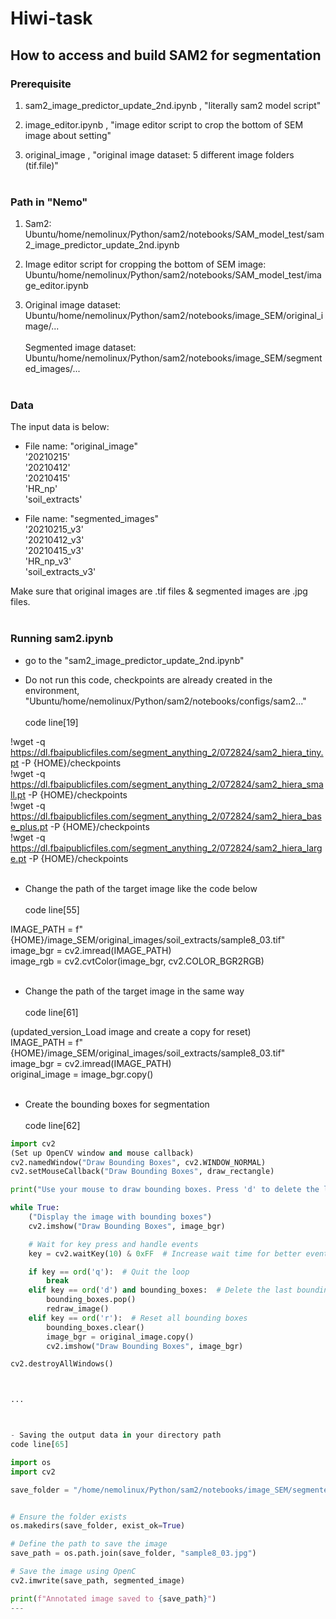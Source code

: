 # Hiwi-task

## How to access and build SAM2 for segmentation


### Prerequisite
1. sam2_image_predictor_update_2nd.ipynb ,
   "literally sam2 model script"

3. image_editor.ipynb ,   "image editor script to crop the bottom of SEM image about setting"

4. original_image , 
     "original image dataset: 5 different image folders (tif.file)"<br /><br />



### Path in "Nemo"
1. Sam2: <br /> Ubuntu/home/nemolinux/Python/sam2/notebooks/SAM_model_test/sam2_image_predictor_update_2nd.ipynb

2. Image editor script for cropping the bottom of SEM image: <br /> Ubuntu/home/nemolinux/Python/sam2/notebooks/SAM_model_test/image_editor.ipynb

3. Original image dataset:<br />  Ubuntu/home/nemolinux/Python/sam2/notebooks/image_SEM/original_image/...<br /><br /> 
   Segmented image dataset:<br />  Ubuntu/home/nemolinux/Python/sam2/notebooks/image_SEM/segmented_images/...<br /><br />



### Data
The input data is below:<br /> 
- File name: "original_image"<br /> 
'20210215' <br /> 
'20210412' <br /> 
'20210415'<br /> 
'HR_np'<br /> 
'soil_extracts'<br /> 


- File name: "segmented_images"<br /> 
'20210215_v3' <br /> 
'20210412_v3' <br /> 
'20210415_v3'<br /> 
'HR_np_v3'<br /> 
'soil_extracts_v3'<br /> 

Make sure that original images are .tif files & segmented images are .jpg files.<br /><br />

### Running sam2.ipynb

- go to the "sam2_image_predictor_update_2nd.ipynb"

- Do not run this code, checkpoints are already created in the environment, "Ubuntu/home/nemolinux/Python/sam2/notebooks/configs/sam2..."<br /><br />
code line[19]<br />

!wget -q https://dl.fbaipublicfiles.com/segment_anything_2/072824/sam2_hiera_tiny.pt -P {HOME}/checkpoints<br />
!wget -q https://dl.fbaipublicfiles.com/segment_anything_2/072824/sam2_hiera_small.pt -P {HOME}/checkpoints<br />
!wget -q https://dl.fbaipublicfiles.com/segment_anything_2/072824/sam2_hiera_base_plus.pt -P {HOME}/checkpoints<br />
!wget -q https://dl.fbaipublicfiles.com/segment_anything_2/072824/sam2_hiera_large.pt -P {HOME}/checkpoints<br /><br />

- Change the path of the target image like the code below<br /><br />
code line[55]<br />

IMAGE_PATH = f"{HOME}/image_SEM/original_images/soil_extracts/sample8_03.tif"<br />
image_bgr = cv2.imread(IMAGE_PATH)<br />
image_rgb = cv2.cvtColor(image_bgr, cv2.COLOR_BGR2RGB)<br /><br />

- Change the path of the target image in the same way<br /><br />
code line[61]<br />

(updated_version_Load image and create a copy for reset)<br />
IMAGE_PATH = f"{HOME}/image_SEM/original_images/soil_extracts/sample8_03.tif"<br />
image_bgr = cv2.imread(IMAGE_PATH)<br />
original_image = image_bgr.copy()<br /><br />


- Create the bounding boxes for segmentation<br /><br />
code line[62]<br />

```python
import cv2
(Set up OpenCV window and mouse callback)
cv2.namedWindow("Draw Bounding Boxes", cv2.WINDOW_NORMAL)
cv2.setMouseCallback("Draw Bounding Boxes", draw_rectangle)

print("Use your mouse to draw bounding boxes. Press 'd' to delete the last box, 'r' to reset all boxes, and 'q' to finish.")

while True:
    ("Display the image with bounding boxes")
    cv2.imshow("Draw Bounding Boxes", image_bgr)

    # Wait for key press and handle events
    key = cv2.waitKey(10) & 0xFF  # Increase wait time for better event handling

    if key == ord('q'):  # Quit the loop
        break
    elif key == ord('d') and bounding_boxes:  # Delete the last bounding box
        bounding_boxes.pop()
        redraw_image()
    elif key == ord('r'):  # Reset all bounding boxes
        bounding_boxes.clear()
        image_bgr = original_image.copy()
        cv2.imshow("Draw Bounding Boxes", image_bgr)

cv2.destroyAllWindows()



...



- Saving the output data in your directory path
code line[65]

import os
import cv2

save_folder = "/home/nemolinux/Python/sam2/notebooks/image_SEM/segmented_images/soil_extracts"


# Ensure the folder exists
os.makedirs(save_folder, exist_ok=True)

# Define the path to save the image
save_path = os.path.join(save_folder, "sample8_03.jpg")

# Save the image using OpenC
cv2.imwrite(save_path, segmented_image)

print(f"Annotated image saved to {save_path}")
---



